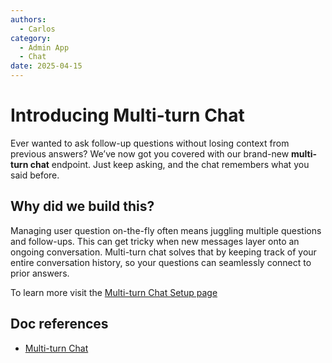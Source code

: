 ```yaml
---
authors:
  - Carlos
category:
  - Admin App
  - Chat
date: 2025-04-15
---
```


# Introducing Multi-turn Chat

Ever wanted to ask follow-up questions without losing context from previous answers?
We’ve now got you covered with our brand-new **multi-turn chat** endpoint. Just keep asking, and the chat remembers what you said before.

<!-- more -->

## Why did we build this?

Managing user question on-the-fly often means juggling multiple questions and follow-ups. This can get tricky when new messages layer onto an ongoing conversation. Multi-turn chat solves that by keeping track of your entire conversation history, so your questions can seamlessly connect to prior answers.

To learn more visit the [Multi-turn Chat Setup page](../../components/multi-turn-chat/index.md)

## Doc references

- [Multi-turn Chat](../../components/multi-turn-chat/index.md)
